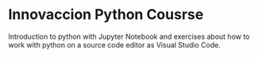 # Innovaccion Python Cousrse

Introduction to python with Jupyter Notebook  and
exercises about how to work with python on a source code editor as Visual Studio Code. 

